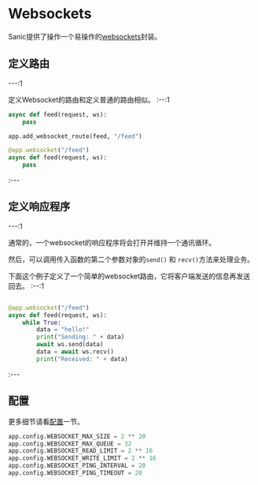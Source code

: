 # Websockets

Sanic提供了操作一个易操作的[websockets](https://websockets.readthedocs.io/en/stable/)封装。

## 定义路由

---:1

定义Websocket的路由和定义普通的路由相似。
:--:1
```python
async def feed(request, ws):
    pass

app.add_websocket_route(feed, "/feed")
```
```python
@app.websocket("/feed")
async def feed(request, ws):
    pass
```
:---

## 定义响应程序


---:1

通常的，一个websocket的响应程序将会打开并维持一个通讯循环。

然后，可以调用传入函数的第二个参数对象的`send()` 和 `recv()`方法来处理业务。

下面这个例子定义了一个简单的websocket路由，它将客户端发送的信息再发送回去。
:--:1
```python

@app.websocket("/feed")
async def feed(request, ws):
    while True:
        data = "hello!"
        print("Sending: " + data)
        await ws.send(data)
        data = await ws.recv()
        print("Received: " + data)
```
:---
## 配置

更多细节请看[配置](/zh/guide/deployment/configuration.md)一节。
```python
app.config.WEBSOCKET_MAX_SIZE = 2 ** 20
app.config.WEBSOCKET_MAX_QUEUE = 32
app.config.WEBSOCKET_READ_LIMIT = 2 ** 16
app.config.WEBSOCKET_WRITE_LIMIT = 2 ** 16
app.config.WEBSOCKET_PING_INTERVAL = 20
app.config.WEBSOCKET_PING_TIMEOUT = 20
```
